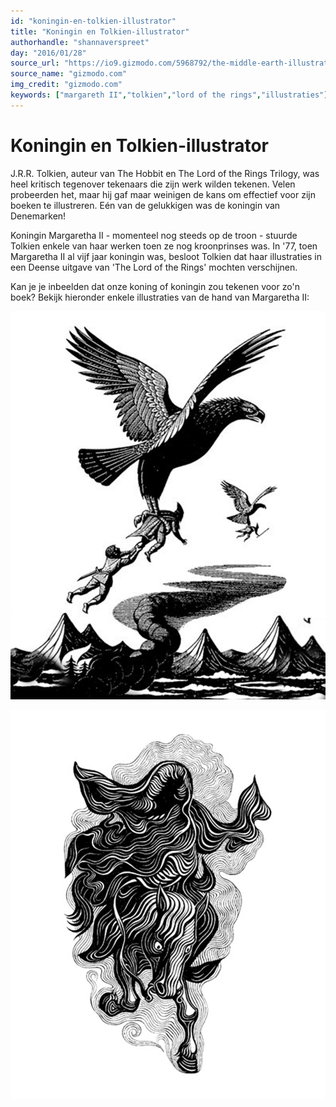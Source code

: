 ```yaml
---
id: "koningin-en-tolkien-illustrator"
title: "Koningin en Tolkien-illustrator"
authorhandle: "shannaverspreet"
day: "2016/01/28"
source_url: "https://io9.gizmodo.com/5968792/the-middle-earth-illustrators-jrr-tolkien-lovedand-the-ones-he-abhorred"
source_name: "gizmodo.com"
img_credit: "gizmodo.com"
keywords: ["margareth II","tolkien","lord of the rings","illustraties"]
---
```

# Koningin en Tolkien-illustrator
J.R.R. Tolkien, auteur van The Hobbit en The Lord of the Rings Trilogy, was heel kritisch tegenover tekenaars die zijn werk wilden tekenen. Velen probeerden het, maar hij gaf maar weinigen de kans om effectief voor zijn boeken te illustreren. Eén van de gelukkigen was de koningin van Denemarken!

Koningin Margaretha II - momenteel nog steeds op de troon - stuurde Tolkien enkele van haar werken toen ze nog kroonprinses was. In '77, toen Margaretha II al vijf jaar koningin was, besloot Tolkien dat haar illustraties in een Deense uitgave van 'The Lord of the Rings' mochten verschijnen.

Kan je je inbeelden dat onze koning of koningin zou tekenen voor zo'n boek? Bekijk hieronder enkele illustraties van de hand van Margaretha II:

![foliosociety.com](1.jpg "Credit: foliosociety.com")

![foliosociety.com](2.jpg "Credit: foliosociety.com")